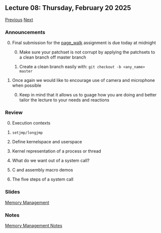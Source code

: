 ## Lecture 08: Thursday, February 20 2025

[Previous](/course/spring2025-utsa/lectures/L07) [Next](/course/spring2025-utsa/lectures/L09)

### Announcements

0. Final submission for the [page_walk](/assignments/page_walk.md) assignment is due today at midnight

    0. Make sure your patchset is not corrupt by applying the patchsets to a clean branch off master branch

    0. Create a clean branch easily with: `git checkout -b <any_name> master`

0. Once again we would like to encourage use of camera and microphone when possible

    0. Keep in mind that it allows us to guage how you are doing and better tailor the lecture to your needs and reactions

### Review

0. Execution contexts

0. `setjmp/longjmp`

1. Define kernelspace and userspace

1. Kernel representation of a process or thread

1. What do we want out of a system call?

1. C and assembly macro demos

1. The five steps of a system call

### Slides

[Memory Management](/slides/mmu.html)

### Notes

[Memory Management Notes](mmu.md)

